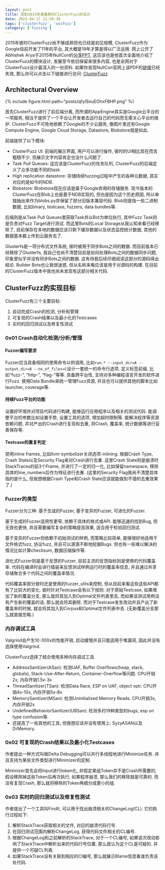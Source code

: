 ```yaml
---
layout: post
title: 回到2015年看看那时ClusterFuzz的设计
date: 2021-04-17 11:59:38
tags: ['clusterfuzz', 'ossfuzz']
category: ['fuzzing']
---
```



2015年彼时ClusterFuzz尚不够成熟但也已经是初见规模, ClusterFuzz作为Google目前开发了11年的平台, 其大概是19年才算是得以广泛运用. 网上公开了Abhishek Arya于2015年NullCon的[分享PPT](https://nullcon.net/website/archives/ppt/goa-15/analyzing-chrome-crash-reports-at-scale-by-abhishek-arya.pdf), 这应该也是他首次全面地介绍了ClusterFuzz的模块设计, 发展至今依旧保留来很多内容, 也是全网对于ClusterFuzz设计最深入的一份资料. 如果你发现NullCon官网上该PDF的[链接](https://nullcon.net/website/archives/ppt/goa-15/analyzing-chrome-crash-reports-at-scale-by-abhishek-arya.pdf)已经失效, 那么你可以点击以下链接进行访问: [ClusterFuzz](https://www.yumpu.com/en/document/read/37169541/analyzing-chrome-crash-reports-at-scale-by-abhishek-arya)

## Architectural Overview

{% include figure.html path="posts/qfylSnuEOhxFBHP.png" %}

首先ClusterFuzz进行了前后端分离, 而所谓的AppEngine其实是Google云平台的一项服务, 相当于提供了一个平台让开发者去运行自己的代码而无需关心平台的维护. ClusterFuzz不可免地依赖了Google的不少云服务, 像图片里还有Google Compute Engine, Google Cloud Storage, Datastore, Blobstore就是如此. 

前端提供了以下模块: 

* ClusterFuzz UI: 前端的展示界面, 用户可以进行操作, 彼时的UI相比现在而言粗糙不少, 但展示文字内容肯定也没什么问题了. 
* Task Pull Queues: 这应该是ClusterFuzz的任务队列, ClusterFuzz的后端定义了众多功能不同的task. 
* High replication datastore: 存储持续fuzzing过程中产生的各种元数据, 其实对应的是如今的NDB. 
* Blobstore: Blobstore现在应该是属于Google弃用的存储服务. 现今版本的ClusterFuzz在Blob上也是基于NDB实现的, 但也是因为这个历史原因, 所以单独抽出来作为blobs.py并保留了部分旧版本兼容代码. Blob则是指一些二进制数据, 比如binary, testcase, fuzzers, data bundles等. 

后端则是从Task Pull Queues里获取Task并以Bot为单位执行, 其中Fuzz Task则是负责对Fuzz Target进行测试. 而这里Bots的Local Storage从我认知来看已经移除了, 目前保存在本地的数据应该只剩下缓存数据以及状态监控统计数据, 其他的数据基本都上传到云服务去了. 

Glusterfs是一项分布式文件系统, 彼时被用于同步Bots之间的数据. 而目前版本已经移除了Glusterfs, 我自己也尚不清楚目前是如何处理Bots之间的数据同步问题, 印象里似乎并没有同步Bots之间的数据. 这有待我后续仔细阅读这部分的源码得出结论. Builder Bots也让我很迷惑, 但从名称来看应该是用于对源码的构建. 在目前的ClusterFuzz版本中我也尚未发现有这部分相关代码. 

## ClusterFuzz的实现目标

ClusterFuzz有三个主要目标: 

1. 自动完成Crash的检测, 分析和管理
2. 可复现的Crash结果以及最小化的Testcases
3. 实时的回归测试以及修复性测试

### 0x01 Crash自动化检测/分析/管理

#### Fuzzer编写要求

Fuzzer应当具备相同的使用命令以供调用, 比如`run.* --input_dir=A --output_dir=B --no_of_files=C`设计一套统一的命令行选项. 定义标签前缀, 比如“fuzz-”, “http-”, “flag-”等等. 具备跨平台性, 支持对多种编程语言开发的软件进行Fuzz. 使用Data Bundle来统一管理Fuzz资源, 并且也可以提供其他的脚本比如launcher, coverage等.

#### 持续Fuzz平台的功能

设置好环境并对项目代码进行构建, 能够运行应用程序以及相关的测试代码. 能调整平台的参数比如设置手势, 设置工具的选项, 增加超时限制等. 能解决程序等资源依赖问题, 并对产出的Crash进行复现和去重, 将Crash, 覆盖率, 统计数据等进行妥善保存等.

#### Testcase的重复判定

禁用inline frames, 比如llvm-symbolizer关闭选项-inlining. 根据Crash Type, Crash State以及Security Flag来对Crash进行去重. 这里Crash State则是崩溃时StackTraces的前3个Frame, 并进行了一定的归一化, 比如保留namespace, 移除具体的line_numbers后作为特征进行去重. (这里的Security Flag我尚不清楚具体指的是什么, 但我想根据Crash Type和Crash State应该就能做到不错的去重效果了.)

### Fuzzer的类型

Fuzzer分为三种: 基于生成的Fuzzer, 基于变异的Fuzzer, 可进化的Fuzzer. 

基于生成的Fuzzer适用性更窄, 依赖于具体的格式或API. 能够迅速的找到Bug, 但无效也更快, 并且需要编写复杂的策略提高效果, 适合用于检验回归测试. 

基于变异的Fuzzer则依赖于初始测试的样例, 而策略比较简单, 能够很好地适用于文件格式fuzz, 协议fuzz, 并且可以源源不断地挖掘Bugs. 但也有一些难以解决的情况比如计算checksum, 数据压缩操作等. 

进化式Fuzzer则是基于反馈的Fuzzer, 目前主流的反馈指标则是使用的代码覆盖率. 代码在编译时会进行插装来反馈测试样例运行时的覆盖率信息, 并且通过共享存储聚合多个代码之间的覆盖率情况. 

代码覆盖率部分彼时还是使用的fuzzer_utils来控制, 但从目前来看这些这些API都有了比较大的变化. 彼时针对Testcase会有以下规则: 对于原始Testcase, 如果增加了新的覆盖分支, 那么就将其加入到Optimal文件列表里去, 而如果该测试用例没有产生新的覆盖的话, 那么就会将其删除. 而对于Testcase发生改动并且产出了新覆盖率的时候, 就会将其加入到Corpus和Optimal文件列表中去. (无新覆盖分支那么就直接忽略.)

### 内存调试工具

Valgrind会产生10-300x的性能开销, 启动缓慢并且只能适用于堆漏洞, 因此并没有选择使用Valgrind. 

ClusterFuzz选择了结合使用多种内存调试工具. 

* AddressSanitizer(ASan): 检测UAF, Buffer Overflows(heap, stack, globals), Stack-Use-After-Return, Container-Overflow等问题. CPU开销2x, 内存开销1.5x-3x
* ThreadSanitizer(TSan): 检测Data Race, ESP on UAF, object vptr. CPU开销4x-10x, 内存开销5x-8x
* MemorySanitizer(MSan): 检测Uninitialized Memory Reads. CPU开销3x, 内存开销2x
* UndefinedBehaviorSanitizer(UBSan): 检测多约19种类型的bugs, esp on type confusion等. 
* 还提高了一些其他的工具, 但我想应该并没有使用上: SyzyASAN以及DrMemory. 

### 0x02 可复现的Crash结果以及最小化Testcases

作者提出一种方式叫做Delta Debugging可以并行多线程地进行Minimize任务. 并且支持为某些文件类型进行Minimizer的定制. 

Minimizer首先会将Input进行token化, 并假定某组Token并不是Crash所需要的, 假设移除掉这些Token后再次执行, 如果程序崩溃, 那么我们的移除就是可靠的. 而没有复现Crash, 那么就将移除的Token再细分成更小的组.

 ### 0x03 实时的回归测试以及修复性测试

作者提出了一个工具叫FindIt, 可以用于找出崩溃相关的ChangeLog(CL). 它的执行过程如下: 

1. 解析StackTrace获取相关的文件, 对应的崩溃代码行号. 
2. 在回归测试范围内解析ChangeLog, 获得代码文件相关的CL编号.
3. 根据ChangeLog和之前解析的StackTrace, 对于一个CL编号, 如果该次改动影响了StackTrace中解析出来的代码行号位置, 那么就认为这个CL是可疑的. 并提供一个可疑CL列表. 
4. 如果StackTrace没有关联到相应的Cl编号, 那么就展示Blame信息看谁负责该处代码. 

